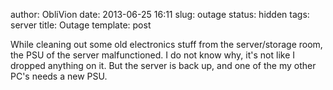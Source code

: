 author: ObliVion
date: 2013-06-25 16:11
slug: outage
status: hidden
tags: server
title: Outage
template: post


While cleaning out some old electronics stuff from the server/storage
room, the PSU of the server malfunctioned. I do not know why, it's not
like I dropped anything on it. But the server is back up, and one of the
my other PC's needs a new PSU.
